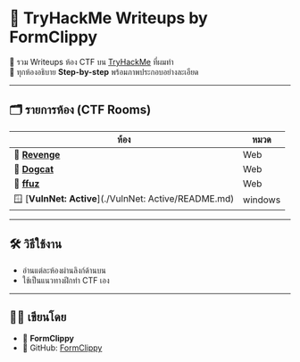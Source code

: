 # 🧠 TryHackMe Writeups by FormClippy

🎯 รวม Writeups ห้อง CTF บน [TryHackMe](https://tryhackme.com) ที่ผมทำ  
📌 ทุกห้องอธิบาย **Step-by-step** พร้อมภาพประกอบอย่างละเอียด  

---

## 🗂️ รายการห้อง (CTF Rooms)

| ห้อง | หมวด | 
|------|-------|
| 🦆 [**Revenge**](./revenge/README.md) | Web | 
| 🐶 [**Dogcat**](./dogcat/README.md) | Web |
| 🧪 [**ffuz**](./ffuf/README.md) | Web |
| 🪟 [**VulnNet: Active**](./VulnNet: Active/README.md) | windows |

---

## 🛠️ วิธีใช้งาน

- อ่านแต่ละห้องผ่านลิงก์ด้านบน
- ใช้เป็นแนวทางฝึกทำ CTF เอง

---

## 🧑‍💻 เขียนโดย

- 👤 **FormClippy**  
- 💬 GitHub: [FormClippy](https://github.com/FormClippy)  


